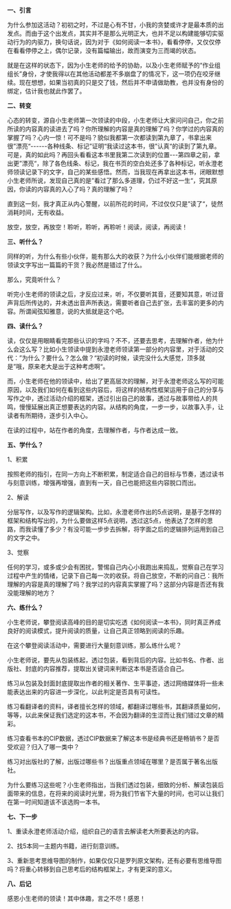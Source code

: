 **一、引言**

为什么参加这活动？初初之时，不过是心有不甘，小我的贪婪或许才是最本质的出发点。而由于这个出发点，其实并不是那么光明正大，也并不足以构建能够切实驱动行为的内驱力，换句话说，因为对于《如何阅读一本书》，看看停停，又仅仅停在看看停停之上，偶尔记录，没有篇幅输出，故而演变为三而竭的状态。

就是在这样的状态下，因为小生老师的给予的协助，以及小生老师赋予的“作业组组长”身份，才使我得以在其他活动都差不多崩盘了的情况下，这一项仍在咬牙继续。现在想想，如果当初真的只是交了钱，然后并不申请做助教，也并没有身份的绑定，估计我也就此作罢了。

**二、转变**

心态的转变，源自小生老师第一次领读的中段，小生老师让大家问问自己，你之前所读的内容真的读进去了吗？你所理解的内容是真的理解了吗？你学过的内容真的掌握了吗？心内一惊！可不是吗？貌似我都第一次都读到第九章了，书拿出来很”漂亮“------各种线条、标记”证明“我读过这本书，很”认真“的读到了第九章。可是，真的如此吗？再回头看看这本书里我第二次读到的位置---第四章之前，拿出更”漂亮“，除了各色线条、标记，我在书页的空白处还多了各种标记，听永澄老师领读记录下的文字，自己的某些感悟。然而，当我现在再拿出这本书，闭眼默想小生老师所说，发现自己真的是”看过了那么多道理，仍过不好这一生“，究其原因，你读的内容真的入心了吗？真的理解了吗？

直到这一刻，我才真正从内心警醒，以前所花的时间，不过仅仅只是”读了“，徒然消耗时间，无有收益。

放空，放空，再放空！聆听，聆听，再聆听！阅读，阅读，再阅读！

**三、听什么？**

同样的听，为什么有些小伙伴，能有那么大的收获？为什么小伙伴们能根据老师的领读文字写出一篇篇的干货？我必然是错过了什么。

那么，究竟听什么？

听完小生老师的领读之后，才反应过来，听，不仅要听其音，还要知其意，听过音声背后所传达的，并未透出音声所表达，需要听者自己去扩张，去丰富的更多的内容。所谓闻弦知雅意，说的大抵就是这个吧。

**四、读什么？**

读，仅仅是用眼睛看完那些认识的字吗？不不，还要去思考，去理解作者，他为什么会这么写？比如小生领读中提到永澄老师领读第一部分的内容里，对于活动的交代：”为什么？要什么？怎么做？“初读的时候，读完没什么大感觉，顶多就是”哦，原来老大是出于这种考虑啊“。

而，小生老师在他的领读中，给出了更高层次的理解，对于永澄老师这么写的可能原因，以及我们如何在看到这些内容后，将这样的结构性框架运用于自己的分享与写作之中，透过活动介绍的框架，透过引出自己的故事，透过与故事带给人的共鸣，慢慢延展出真正想要表达的内容。从结构的角度，一步一步，以故事入手，让读者有所期待，逐步引入中心。

在读的过程中，站在作者的角度，去理解作者，与作者达成一致。

**五、学什么？**

1、积累

按照老师的指引，在同一方向上不断积累，制定适合自己的目标与节奏，透过读书与刻意训练，增强再增强，直到有一天，自己也能把这些内容脱口而出。

2、解读

分层写作，以及写作的逻辑架构。比如，永澄老师作出的5点说明，是基于怎样的框架和结构写出的，为什么要做这样5点说明，透过这5点，他表达了怎样的思路，而我读懂了多少？有没可能一步步去拆解，将字面之后的逻辑排列运用到自己的文字之中。

3、觉察

任何的学习，或多或少会有困扰，警惕自己内心小我跑出来捣乱，觉察自己在学习过程中产生的情绪，记录下自己每一次的收获。将自己放空，不断的问自己：我所理解的内容是真的理解了吗？我学过的内容真实掌握了吗？这部分内容是否还有我没能理解的地方？

**六、练什么？**

小生老师说，攀登阅读高峰的目的是切实吃透《如何阅读一本书》，同时真正养成良好的阅读模式，提升阅读的质量，让自己真正领略到阅读的乐趣。

在这个攀登阅读活动中，需要进行大量刻意训练，那么练什么呢？

小生老师说，要先从包装练起，透过包装，看到背后的内容。比如书名、作者、出版社、封底的内容推荐，提取出关键词来判断这本书是否适合自己。

练习从包装及封面封底提取出作者的相关著作、生平事迹，透过网络媒体将一些未能表达出来的内容进一步深化，以此判定是否具有可读性。

练习看翻译者的资料，译者擅长怎样的领域，都翻译过哪些书，其翻译质量如何，等等，以此来保证我们选定的这本书，不会因为翻译的生涩而让我们错过文章的精彩。

练习查看书本的CIP数据，透过CIP数据来了解这本书是经典书还是畅销书？是否受欢迎？归入了哪一类中？

练习对出版社的了解，出版过哪些书？出版重点领域在哪里？是否属于著名出版社。

为什么要练习这些呢？小生老师指出，当我们透过包装，细致的分析、解读包装后面带来的信息，在将来的阅读时光里，将为我们节省下大量的时间，也可以让我们在第一时间知道该不该选购一本书。

**七、下一步**

1、重读永澄老师活动介绍，组织自己的语言去解读老大所要表达的内容。

2、找5本同一主题内书籍，进行刻意训练。

3、重新思考思维导图的制作，如果仅仅只是罗列原文架构，还有必要有思维导图吗？将重心转移到自己思考后的结构框架上，才有更深的意义。

**八、后记**

感恩小生老师的领读！其中体趣，言之不尽！感恩！



